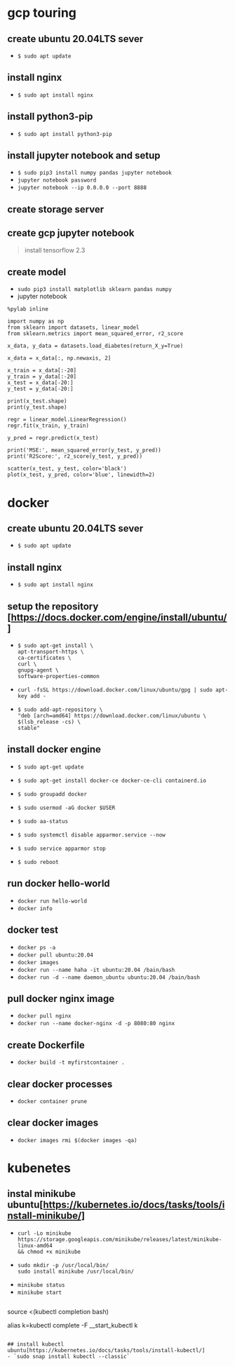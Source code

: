 # gcp touring

## create ubuntu 20.04LTS sever
 - `$ sudo apt update`

## install nginx
 - `$ sudo apt install nginx`
 
## install python3-pip
 - `$ sudo apt install python3-pip`

## install jupyter notebook and setup
 - `$ sudo pip3 install numpy pandas jupyter notebook`
 - `jupyter notebook password`
 - `jupyter notebook --ip 0.0.0.0 --port 8888`
 
## create storage server

## create gcp jupyter notebook
 > install tensorflow 2.3
 

## create model 
 - `sudo pip3 install matplotlib sklearn pandas numpy`
 - jupyter notebook   
  ```
  %pylab inline   
  
  import numpy as np   
  from sklearn import datasets, linear_model   
  from sklearn.metrics import mean_squared_error, r2_score

  x_data, y_data = datasets.load_diabetes(return_X_y=True)

  x_data = x_data[:, np.newaxis, 2]

  x_train = x_data[:-20]
  y_train = y_data[:-20]
  x_test = x_data[-20:]
  y_test = y_data[-20:]

  print(x_test.shape)
  print(y_test.shape)
  
  regr = linear_model.LinearRegression()
  regr.fit(x_train, y_train)
  
  y_pred = regr.predict(x_test)

  print('MSE:', mean_squared_error(y_test, y_pred))
  print('R2Score:', r2_score(y_test, y_pred))
  
  scatter(x_test, y_test, color='black')
  plot(x_test, y_pred, color='blue', linewidth=2)
  ```
  
 

# docker

## create ubuntu 20.04LTS sever
 - `$ sudo apt update`

## install nginx
 - `$ sudo apt install nginx`
 
## setup the repository [https://docs.docker.com/engine/install/ubuntu/]
 -  ```
    $ sudo apt-get install \
    apt-transport-https \
    ca-certificates \
    curl \
    gnupg-agent \
    software-properties-common
    ```
 - `curl -fsSL https://download.docker.com/linux/ubuntu/gpg | sudo apt-key add -`
 - ```
   $ sudo add-apt-repository \
   "deb [arch=amd64] https://download.docker.com/linux/ubuntu \
   $(lsb_release -cs) \
   stable"
   ```
## install docker engine
 - `$ sudo apt-get update`
 - `$ sudo apt-get install docker-ce docker-ce-cli containerd.io`
  
 - `$ sudo groupadd docker`
 - `$ sudo usermod -aG docker $USER`

 - `$ sudo aa-status`
 - `$ sudo systemctl disable apparmor.service --now`
 - `$ sudo service apparmor stop`
  
 - `$ sudo reboot`
  
## run docker hello-world
 - `docker run hello-world`
 - `docker info`

## docker test
 - `docker ps -a`
 - `docker pull ubuntu:20.04`
 - `docker images`
 - `docker run --name haha -it ubuntu:20.04 /bain/bash`
 - `docker run -d --name daemon_ubuntu ubuntu:20.04 /bain/bash`
 
## pull docker nginx image
 - `docker pull nginx`
 - `docker run --name docker-nginx -d -p 8080:80 nginx`
 
## create Dockerfile
 - `docker build -t myfirstcontainer .`

## clear docker processes
 - `docker container prune`
 
## clear docker images
 - `docker images rmi $(docker images -qa)`


# kubenetes

## instal minikube ubuntu[https://kubernetes.io/docs/tasks/tools/install-minikube/]
 - ```
   curl -Lo minikube https://storage.googleapis.com/minikube/releases/latest/minikube-linux-amd64 
   && chmod +x minikube
   ```
 - ```
   sudo mkdir -p /usr/local/bin/
   sudo install minikube /usr/local/bin/
   ```
 - `minikube status`
 - `minikube start`
 > ```
   source <(kubectl completion bash)

   alias k=kubectl
   complete -F __start_kubectl k
   ```
   
 ## install kubectl ubuntu[https://kubernetes.io/docs/tasks/tools/install-kubectl/]
  - `sudo snap install kubectl --classic`
   
